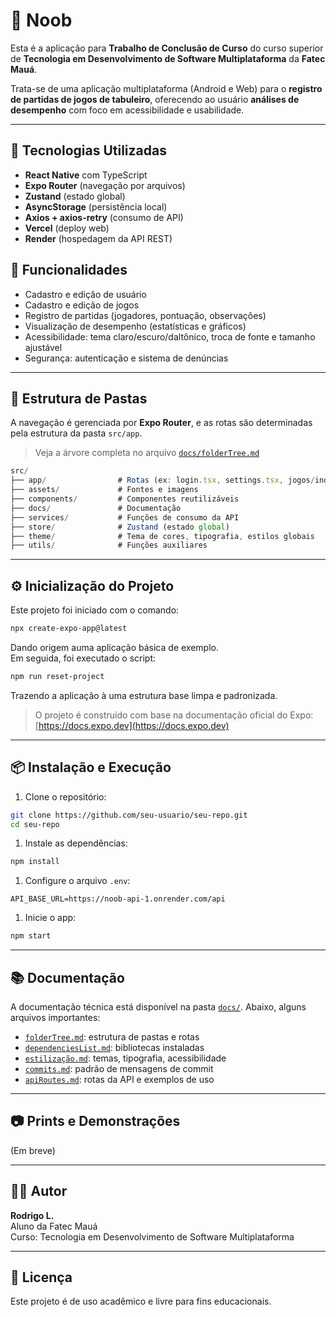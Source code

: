 # 🎲 Noob

Esta é a aplicação para **Trabalho de Conclusão de Curso** do curso superior de **Tecnologia em Desenvolvimento de Software Multiplataforma** da **Fatec Mauá**.

Trata-se de uma aplicação multiplataforma (Android e Web) para o **registro de partidas de jogos de tabuleiro**, oferecendo ao usuário **análises de desempenho** com foco em acessibilidade e usabilidade.

---

## 🚀 Tecnologias Utilizadas

- **React Native** com TypeScript
- **Expo Router** (navegação por arquivos)
- **Zustand** (estado global)
- **AsyncStorage** (persistência local)
- **Axios + axios-retry** (consumo de API)
- **Vercel** (deploy web)
- **Render** (hospedagem da API REST)

## 🎯 Funcionalidades

- Cadastro e edição de usuário
- Cadastro e edição de jogos
- Registro de partidas (jogadores, pontuação, observações)
- Visualização de desempenho (estatísticas e gráficos)
- Acessibilidade: tema claro/escuro/daltônico, troca de fonte e tamanho ajustável
- Segurança: autenticação e sistema de denúncias

---

## 📁 Estrutura de Pastas

A navegação é gerenciada por **Expo Router**, e as rotas são determinadas pela estrutura da pasta `src/app`.

> Veja a árvore completa no arquivo [`docs/folderTree.md`](./docs/folderTree.md)

```ts
src/
├── app/                # Rotas (ex: login.tsx, settings.tsx, jogos/index.tsx)
├── assets/             # Fontes e imagens
├── components/         # Componentes reutilizáveis
├── docs/               # Documentação
├── services/           # Funções de consumo da API
├── store/              # Zustand (estado global)
├── theme/              # Tema de cores, tipografia, estilos globais
├── utils/              # Funções auxiliares
```

---

## ⚙️ Inicialização do Projeto

Este projeto foi iniciado com o comando:

```bash
npx create-expo-app@latest
```

Dando origem auma aplicação básica de exemplo.  
Em seguida, foi executado o script:

```bash
npm run reset-project
```

Trazendo a aplicação à uma estrutura base limpa e padronizada.

> O projeto é construído com base na documentação oficial do Expo:  
> [https://docs.expo.dev](https://docs.expo.dev)

---

## 📦 Instalação e Execução

1. Clone o repositório:

```bash
git clone https://github.com/seu-usuario/seu-repo.git
cd seu-repo
```

1. Instale as dependências:

```bash
npm install
```

1. Configure o arquivo `.env`:

```env
API_BASE_URL=https://noob-api-1.onrender.com/api
```

1. Inicie o app:

```bash
npm start
```

---

## 📚 Documentação

A documentação técnica está disponível na pasta [`docs/`](./docs). Abaixo, alguns arquivos importantes:

- [`folderTree.md`](./docs/folderTree.md): estrutura de pastas e rotas
- [`dependenciesList.md`](./docs/dependenciesList.md): bibliotecas instaladas
- [`estilização.md`](./docs/estilização.md): temas, tipografia, acessibilidade
- [`commits.md`](./docs/commits.md): padrão de mensagens de commit
- [`apiRoutes.md`](./docs/apiRoutes.md): rotas da API e exemplos de uso

---

## 📷 Prints e Demonstrações

(Em breve)

---

## 🧑‍💻 Autor

**Rodrigo L.**  
Aluno da Fatec Mauá  
Curso: Tecnologia em Desenvolvimento de Software Multiplataforma

---

## 📜 Licença

Este projeto é de uso acadêmico e livre para fins educacionais.
